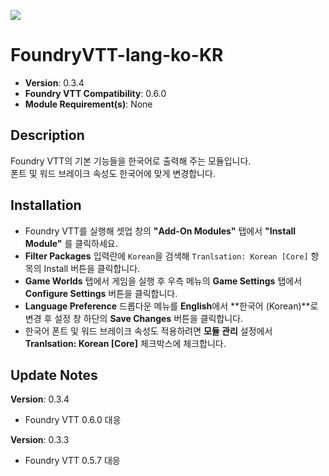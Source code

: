 ![](https://img.shields.io/badge/Foundry-v0.5.7-informational)

# FoundryVTT-lang-ko-KR

* **Version**: 0.3.4
* **Foundry VTT Compatibility**: 0.6.0
* **Module Requirement(s)**: None

## Description

Foundry VTT의 기본 기능들을 한국어로 출력해 주는 모듈입니다.  
폰트 및 워드 브레이크 속성도 한국어에 맞게 변경합니다.

## Installation

* Foundry VTT를 실행해 셋업 창의 **"Add-On Modules"** 탭에서 **"Install Module"** 를 클릭하세요.
* **Filter Packages** 입력란에 `Korean`을 검색해 `Tranlsation: Korean [Core]` 항목의 Install 버튼을 클릭합니다.
* **Game Worlds** 탭에서 게임을 실행 후 우측 메뉴의 **Game Settings** 탭에서 **Configure Settings** 버튼을 클릭합니다.
* **Language Preference** 드롭다운 메뉴를 **English**에서 **한국어 (Korean)**로 변경 후 설정 창 하단의 **Save Changes** 버튼을 클릭합니다.
* 한국어 폰트 및 워드 브레이크 속성도 적용하려면 **모듈 관리** 설정에서 **Tranlsation: Korean [Core]** 체크박스에 체크합니다.

## Update Notes

**Version**: 0.3.4

* Foundry VTT 0.6.0 대응

**Version**: 0.3.3

* Foundry VTT 0.5.7 대응

